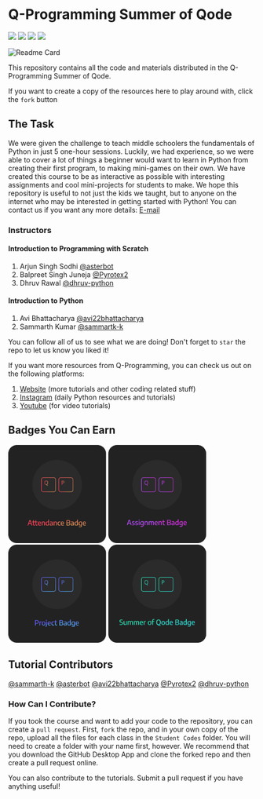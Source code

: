 # Q-Programming Summer of Qode

<a herf="https://python.org" target="_blank"><img src="https://img.shields.io/badge/Made%20with-Python-306998.svg"></a>
![](https://img.shields.io/github/license/sammarth-k/summer-of-qode) ![](	https://img.shields.io/github/forks/sammarth-k/summer-of-qode) ![](https://img.shields.io/github/last-commit/sammarth-k/summer-of-qode)

![Readme Card](https://github-readme-stats.vercel.app/api/pin/?username=sammarth-k&repo=summer-of-qode&theme=dark)

This repository contains all the code and materials distributed in the Q-Programming Summer of Qode.

If you want to create a copy of the resources here to play around with, click the ``fork`` button

## The Task

We were given the challenge to teach middle schoolers the fundamentals of Python in just 5 one-hour sessions. Luckily, we had experience, so we were able to cover a lot of things a beginner would want to learn in Python from creating their first program, to making mini-games on their own. We have created this course to be as interactive as possible with interesting assignments and cool mini-projects for students to make. We hope this repository is useful to not just the kids we taught, but to anyone on the internet who may be interested in getting started with Python! You can contact us if you want any more details: [E-mail](mailto:contact@qprogramming.net)

### Instructors

#### Introduction to Programming with Scratch

1. Arjun Singh Sodhi [@asterbot](https://github.com/asterbot)
2. Balpreet Singh Juneja [@Pyrotex2](https://github.com/Pyrotex2)
3. Dhruv Rawal [@dhruv-python](https://github.com/dhruv-python)

#### Introduction to Python

1. Avi Bhattacharya [@avi22bhattacharya](https://github.com/sammarth-k)
2. Sammarth Kumar [@sammartk-k](https://github.com/sammarth-k)

You can follow all of us to see what we are doing! Don't forget to ``star`` the repo to let us know you liked it!

If you want more resources from Q-Programming, you can check us out on the following platforms:

1. [Website](https://qprogramming.net) (more tutorials and other coding related stuff)
2. [Instagram](https://instagram.com/qprogramming) (daily Python resources and tutorials)
3. [Youtube](https://www.youtube.com/channel/UCyO2DcOyUucyPDWBsbeqgrw) (for video tutorials)

## Badges You Can Earn
<img src="/badges/attendance.png" width="200px" height="200px"> <img src="/badges/assignment.png" width="200px" height="200px"> <img src="/badges/project.png" width="200px" height="200px"> <img src="/badges/final.png" width="200px" height="200px">

## Tutorial Contributors
[@sammarth-k](https://github.com/sammarth-k) [@asterbot](https://github.com/asterbot) [@avi22bhattacharya](https://github.com/sammarth-k) [@Pyrotex2](https://github.com/Pyrotex2) [@dhruv-python](https://github.com/dhruv-python)

### How Can I Contribute?
If you took the course and want to add your code to the repository, you can create a ```pull request```. First, ```fork``` the repo, and in your own copy of the repo, upload all the files for each class in the ```Student Codes``` folder. You will need to create a folder with your name first, however. We recommend that you download the GitHub Desktop App and clone the forked repo and then create a pull request online.

You can also contribute to the tutorials. Submit a pull request if you have anything useful!
